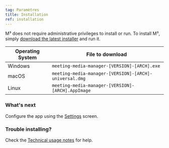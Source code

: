```yaml
---
tag: Paramètres
title: Installation
ref: installation
---
```


M³ does not require administrative privileges to install or run. To install M³, simply [download the latest installer]({{site.github}}/releases/latest) and run it.

| Operating System | File to download                                       |
| ---------------- | ------------------------------------------------------ |
| Windows          | `meeting-media-manager-[VERSION]-[ARCH].exe`           |
| macOS            | `meeting-media-manager-[VERSION]-[ARCH]-universal.dmg` |
| Linux            | `meeting-media-manager-[VERSION]-[ARCH].AppImage`      |

### What's next

Configure the app using the [Settings]({{page.lang}}/#configuration) screen.

### Trouble installing?

Check the [Technical usage notes]({{page.lang}}/#usage-notes) for help.
